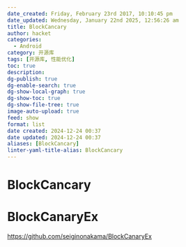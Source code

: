 ```yaml
---
date_created: Friday, February 23rd 2017, 10:10:45 pm
date_updated: Wednesday, January 22nd 2025, 12:56:26 am
title: BlockCancary
author: hacket
categories:
  - Android
category: 开源库
tags: [开源库, 性能优化]
toc: true
description: 
dg-publish: true
dg-enable-search: true
dg-show-local-graph: true
dg-show-toc: true
dg-show-file-tree: true
image-auto-upload: true
feed: show
format: list
date created: 2024-12-24 00:37
date updated: 2024-12-24 00:37
aliases: [BlockCancary]
linter-yaml-title-alias: BlockCancary
---
```


# BlockCancary

# BlockCanaryEx

<https://github.com/seiginonakama/BlockCanaryEx>
